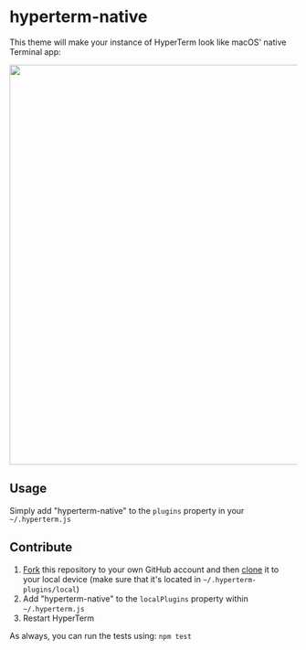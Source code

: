# hyperterm-native

This theme will make your instance of HyperTerm look like macOS' native Terminal app:

<p align="center">
  <img src="http://i.imgur.com/jWWx8D3.png" width="700">
</p>

## Usage

Simply add "hyperterm-native" to the `plugins` property in your `~/.hyperterm.js`

## Contribute

1. [Fork](https://help.github.com/articles/fork-a-repo/) this repository to your own GitHub account and then [clone](https://help.github.com/articles/cloning-a-repository/) it to your local device (make sure that it's located in `~/.hyperterm-plugins/local`)
2. Add "hyperterm-native" to the `localPlugins` property within `~/.hyperterm.js`
3. Restart HyperTerm

As always, you can run the tests using: `npm test`
